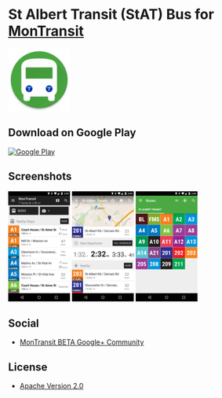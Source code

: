 # St Albert Transit (StAT) Bus for [MonTransit](https://github.com/mtransitapps/mtransit-for-android)

<img width="25%" height="25%" src="https://raw.githubusercontent.com/mtransitapps/ca-st-albert-transit-bus-android/master/pub/hi-res-app-icon.png"/>

## Download on Google Play

[![Google Play](https://developer.android.com/images/brand/en_app_rgb_wo_60.png)](https://play.google.com/store/apps/details?id=org.mtransit.android.ca_st_albert_transit_bus)

## Screenshots

<img width="25%" height="25%" src="https://raw.githubusercontent.com/mtransitapps/ca-st-albert-transit-bus-android/master/pub/screenshot-phone-1.png"/>
<img width="25%" height="25%" src="https://raw.githubusercontent.com/mtransitapps/ca-st-albert-transit-bus-android/master/pub/screenshot-phone-2.png"/>
<img width="25%" height="25%" src="https://raw.githubusercontent.com/mtransitapps/ca-st-albert-transit-bus-android/master/pub/screenshot-phone-3.png"/>

## Social

* [MonTransit BETA Google+ Community](https://plus.google.com/communities/111796337224469270605)

## License

* [Apache Version 2.0](http://www.apache.org/licenses/LICENSE-2.0.html)
